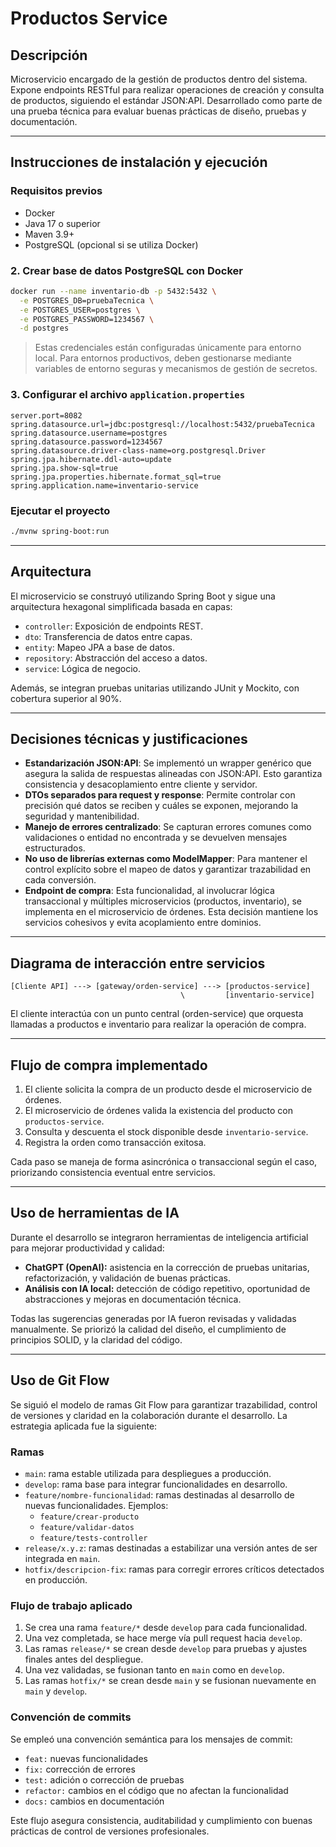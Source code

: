 # Productos Service

## Descripción

Microservicio encargado de la gestión de productos dentro del sistema. Expone endpoints RESTful para realizar operaciones de creación y consulta de productos, siguiendo el estándar JSON:API. Desarrollado como parte de una prueba técnica para evaluar buenas prácticas de diseño, pruebas y documentación.

---

## Instrucciones de instalación y ejecución

### Requisitos previos
- Docker
- Java 17 o superior
- Maven 3.9+
- PostgreSQL (opcional si se utiliza Docker)

### 2. Crear base de datos PostgreSQL con Docker
```bash
docker run --name inventario-db -p 5432:5432 \
  -e POSTGRES_DB=pruebaTecnica \
  -e POSTGRES_USER=postgres \
  -e POSTGRES_PASSWORD=1234567 \
  -d postgres
```

> Estas credenciales están configuradas únicamente para entorno local. Para entornos productivos, deben gestionarse mediante variables de entorno seguras y mecanismos de gestión de secretos.

### 3. Configurar el archivo `application.properties`
```properties
server.port=8082
spring.datasource.url=jdbc:postgresql://localhost:5432/pruebaTecnica
spring.datasource.username=postgres
spring.datasource.password=1234567
spring.datasource.driver-class-name=org.postgresql.Driver
spring.jpa.hibernate.ddl-auto=update
spring.jpa.show-sql=true
spring.jpa.properties.hibernate.format_sql=true
spring.application.name=inventario-service
```

### Ejecutar el proyecto

```bash
./mvnw spring-boot:run
```

---

## Arquitectura

El microservicio se construyó utilizando Spring Boot y sigue una arquitectura hexagonal simplificada basada en capas:

- `controller`: Exposición de endpoints REST.
- `dto`: Transferencia de datos entre capas.
- `entity`: Mapeo JPA a base de datos.
- `repository`: Abstracción del acceso a datos.
- `service`: Lógica de negocio.

Además, se integran pruebas unitarias utilizando JUnit y Mockito, con cobertura superior al 90%.

---

## Decisiones técnicas y justificaciones

- **Estandarización JSON:API**: Se implementó un wrapper genérico que asegura la salida de respuestas alineadas con JSON:API. Esto garantiza consistencia y desacoplamiento entre cliente y servidor.
- **DTOs separados para request y response**: Permite controlar con precisión qué datos se reciben y cuáles se exponen, mejorando la seguridad y mantenibilidad.
- **Manejo de errores centralizado**: Se capturan errores comunes como validaciones o entidad no encontrada y se devuelven mensajes estructurados.
- **No uso de librerías externas como ModelMapper**: Para mantener el control explícito sobre el mapeo de datos y garantizar trazabilidad en cada conversión.
- **Endpoint de compra**: Esta funcionalidad, al involucrar lógica transaccional y múltiples microservicios (productos, inventario), se implementa en el microservicio de órdenes. Esta decisión mantiene los servicios cohesivos y evita acoplamiento entre dominios.

---

## Diagrama de interacción entre servicios

```text
[Cliente API] ---> [gateway/orden-service] ---> [productos-service]
                                      \         [inventario-service]
```

El cliente interactúa con un punto central (orden-service) que orquesta llamadas a productos e inventario para realizar la operación de compra.

---

## Flujo de compra implementado

1. El cliente solicita la compra de un producto desde el microservicio de órdenes.
2. El microservicio de órdenes valida la existencia del producto con `productos-service`.
3. Consulta y descuenta el stock disponible desde `inventario-service`.
4. Registra la orden como transacción exitosa.

Cada paso se maneja de forma asincrónica o transaccional según el caso, priorizando consistencia eventual entre servicios.

---

## Uso de herramientas de IA

Durante el desarrollo se integraron herramientas de inteligencia artificial para mejorar productividad y calidad:

- **ChatGPT (OpenAI):** asistencia en la corrección de pruebas unitarias, refactorización, y validación de buenas prácticas.
- **Análisis con IA local:** detección de código repetitivo, oportunidad de abstracciones y mejoras en documentación técnica.

Todas las sugerencias generadas por IA fueron revisadas y validadas manualmente. Se priorizó la calidad del diseño, el cumplimiento de principios SOLID, y la claridad del código.

---

## Uso de Git Flow

Se siguió el modelo de ramas Git Flow para garantizar trazabilidad, control de versiones y claridad en la colaboración durante el desarrollo. La estrategia aplicada fue la siguiente:

### Ramas

- `main`: rama estable utilizada para despliegues a producción.
- `develop`: rama base para integrar funcionalidades en desarrollo.
- `feature/nombre-funcionalidad`: ramas destinadas al desarrollo de nuevas funcionalidades. Ejemplos:
    - `feature/crear-producto`
    - `feature/validar-datos`
    - `feature/tests-controller`
- `release/x.y.z`: ramas destinadas a estabilizar una versión antes de ser integrada en `main`.
- `hotfix/descripcion-fix`: ramas para corregir errores críticos detectados en producción.

### Flujo de trabajo aplicado

1. Se crea una rama `feature/*` desde `develop` para cada funcionalidad.
2. Una vez completada, se hace merge vía pull request hacia `develop`.
3. Las ramas `release/*` se crean desde `develop` para pruebas y ajustes finales antes del despliegue.
4. Una vez validadas, se fusionan tanto en `main` como en `develop`.
5. Las ramas `hotfix/*` se crean desde `main` y se fusionan nuevamente en `main` y `develop`.

### Convención de commits

Se empleó una convención semántica para los mensajes de commit:
- `feat:` nuevas funcionalidades
- `fix:` corrección de errores
- `test:` adición o corrección de pruebas
- `refactor:` cambios en el código que no afectan la funcionalidad
- `docs:` cambios en documentación

Este flujo asegura consistencia, auditabilidad y cumplimiento con buenas prácticas de control de versiones profesionales.

